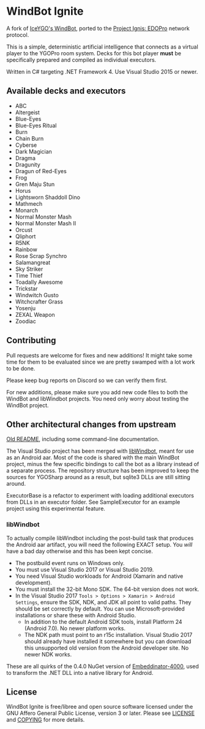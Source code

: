 # WindBot Ignite

A fork of [IceYGO's WindBot](https://github.com/IceYGO/windbot), ported to the
[Project Ignis: EDOPro](https://github.com/edo9300/edopro) network protocol.

This is a simple, deterministic artificial intelligence that connects as a
virtual player to the YGOPro room system. Decks for this bot player **must** be
specifically prepared and compiled as individual executors.

Written in C# targeting .NET Framework 4. Use Visual Studio 2015 or newer.

## Available decks and executors
* ABC
* Altergeist
* Blue-Eyes
* Blue-Eyes Ritual
* Burn
* Chain Burn
* Cyberse
* Dark Magician
* Dragma
* Dragunity
* Dragun of Red-Eyes
* Frog
* Gren Maju Stun
* Horus
* Lightsworn Shaddoll Dino
* Mathmech
* Monarch
* Normal Monster Mash
* Normal Monster Mash II
* Orcust
* Qliphort
* R5NK
* Rainbow
* Rose Scrap Synchro
* Salamangreat
* Sky Striker
* Time Thief
* Toadally Awesome
* Trickstar
* Windwitch Gusto
* Witchcrafter Grass
* Yosenju
* ZEXAL Weapon
* Zoodiac

## Contributing

Pull requests are welcome for fixes and new additions! It might take some time
for them to be evaluated since we are pretty swamped with a lot work to be done.

Please keep bug reports on Discord so we can verify them first.

For new additions, please make sure you add new code files to both the WindBot
and libWindbot projects. You need only worry about testing the WindBot project.

## Other architectural changes from upstream
[Old README](https://github.com/ProjectIgnis/windbot/tree/master/README-old.md),
including some command-line documentation.

The Visual Studio project has been merged with
[libWindbot](https://github.com/mercury233/libWindbot), meant for use as an
Android aar. Most of the code is shared with the main WindBot project, minus
the few specific bindings to call the bot as a library instead of a separate
process. The repository structure has been improved to keep the sources for
YGOSharp around as a result, but sqlite3 DLLs are still sitting around.

ExecutorBase is a refactor to experiment with loading additional executors
from DLLs in an executor folder. See SampleExecutor for an example project using
this experimental feature.

### libWindbot

To actually compile libWindbot including the post-build task that produces the
Android aar artifact, you will need the following EXACT setup. You _will_ have a
bad day otherwise and this has been kept concise.

- The postbuild event runs on Windows only.
- You must use Visual Studio 2017 or Visual Studio 2019.
- You need Visual Studio workloads for Android (Xamarin and native development).
- You must install the 32-bit Mono SDK. The 64-bit version does not work.
- In the Visual Studio 2017 `Tools > Options > Xamarin > Android Settings`,
  ensure the SDK, NDK, and JDK all point to valid paths. They should be set
  correctly by default. You can use Microsoft-provided installations or share
  these with Android Studio.
  - In addition to the default Android SDK tools, install Platform 24
    (Android 7.0). No newer platform works.
  - The NDK path must point to an r15c installation. Visual Studio 2017 should
    already have installed it somewhere but you can download this unsupported
    old version from the Android developer site. No newer NDK works.

These are all quirks of the 0.4.0 NuGet version of
[Embeddinator-4000](https://github.com/mono/Embeddinator-4000), used to
transform the .NET DLL into a native library for Android.

## License

WindBot Ignite is free/libree and open source software licensed under the GNU
Affero General Public License, version 3 or later. Please see
[LICENSE](https://github.com/ProjectIgnis/windbot/blob/master/LICENSE) and
[COPYING](https://github.com/ProjectIgnis/windbot/blob/master/COPYING) for more
details.
